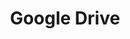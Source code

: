 ---
title: "Google Drive"
description: "Kalian sedang melihat Katogori Google Drive"
slug: "google-drive"
image: "google-drive.webp"
---